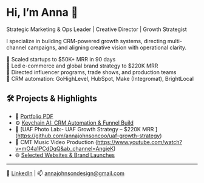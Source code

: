 # Hi, I’m Anna 👋  
Strategic Marketing & Ops Leader | Creative Director | Growth Strategist

I specialize in building CRM-powered growth systems, directing multi-channel campaigns, and aligning creative vision with operational clarity.

🔹 Scaled startups to $50K+ MRR in 90 days  
🔹 Led e-commerce and global brand strategy to $220K MRR  
🔹 Directed influencer programs, trade shows, and production teams  
🔹 CRM automation: GoHighLevel, HubSpot, Make (Integromat), BrightLocal  

## 🛠️ Projects & Highlights

- 📂 [Portfolio PDF](https://www.canva.com/design/DAGsJpOLiks/UQOTUlSFAfpIoA_Bvpb9Pg/view?utm_content=DAGsJpOLiks&utm_campaign=designshare&utm_medium=link2&utm_source=uniquelinks&utlId=hf426294386)
- ⚙️ [Keychain AI: CRM Automation & Funnel Build](#)
- 🎯 [UAF Photo Lab:- UAF Growth Strategy – $220K MRR ] (https://github.com/annajohnsoncoo/uaf-growth-strategy)
- 🎥 CMT Music Video Production (https://www.youtube.com/watch?v=mO4a1PCdDqQ&ab_channel=AngieK)
- 🌐 [Selected Websites & Brand Launches](#)

---

💼 [LinkedIn](https://linkedin.com/in/annajohnsonsd) | 📫 annajohnsondesign@gmail.com
